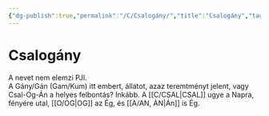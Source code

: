 ```yaml
---
{"dg-publish":true,"permalink":"/C/Csalogány/","title":"Csalogány","tags":["dg_uploaded"],"created":"2023-10-18T08:45","updated":"2023-10-25T01:12"}
---
```



# Csalogány

A nevet nem elemzi PJI.   
A Gány/Gán (Gam/Kum) itt embert, állatot, azaz teremtményt jelent, vagy Csal-Og-Án a helyes felbontás? Inkább. A [[C/CSAL\|CSAL]] ugye a Napra, fényére utal, [[O/OG\|OG]] az Ég, és [[A/AN, ÁN\|Án]] is Ég.  